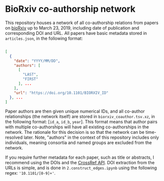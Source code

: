 # BioRxiv co-authorship network

This repository houses a network of all co-authorship relations from papers on [bioRxiv](http://biorxiv.org) up to March 23, 2019, including date of publication and corresponding DOI and URL. All papers have basic metadata stored in `articles.json`, in the following format:

```json

[
  {
    "date": "YYYY/MM/DD",
    "authors": [
      [
        "LAST",
        "FIRST"
      ], ...
    ],
    "url": "https://doi.org/10.1101/BIORXIV_ID"
  }, ...
]

```

Paper authors are then given unique numerical IDs, and all co-author relationships (the network itself) are stored in `biorxiv_coauthor.tsv.xz`, in the following format: [`id_a`, `id_b`, `year`]. This format means that author pairs with multiple co-authorships will have all existing co-authorships in the network. The rationale for this decision is so that the network can be time-resolved later. Note, "authors" in the context of this repository includes only individuals, meaning consortia and named groups are excluded from the network.

If you require further metadata for each paper, such as title or abstracts, I recommend using the DOIs and the [CrossRef API](https://github.com/CrossRef/rest-api-doc). DOI extraction from the URLs is simple, and is done in `2.construct_edges.ipynb` using the following regex: `'10.1101/[0-9]+'`.
